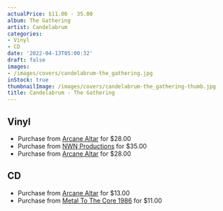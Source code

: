 ```yaml
---
actualPrice: $11.00 - 35.00
album: The Gathering
artist: Candelabrum
categories:
- Vinyl
- CD
date: '2022-04-13T05:00:32'
draft: false
images:
- /images/covers/candelabrum-the_gathering.jpg
inStock: true
thumbnailImage: /images/covers/candelabrum-the_gathering-thumb.jpg
title: Candelabrum - The Gathering
---
```


## Vinyl
* Purchase from [Arcane Altar](https://arcanealtar.bigcartel.com/product/candelabrum-the-gathering-2xlp) for $28.00
* Purchase from [NWN Productions](http://shop.nwnprod.com/index.php?route=product/product&path=75&product_id=21975&sort=pd.name&order=ASC) for $35.00
* Purchase from [Arcane Altar](https://arcanealtar.bigcartel.com/product/candelabrum-the-gathering-2xlp) for $28.00
## CD
* Purchase from [Arcane Altar](https://arcanealtar.bigcartel.com/product/candelabrum-the-gathering-cd) for $13.00
* Purchase from [Metal To The Core 1986](https://metaltothecore1986.com/shop/candelabrum-the-gathering-cd/) for $11.00
